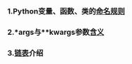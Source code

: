 ### 1.Python变量、函数、类的[命名规则](https://github.com/2048JiaLi/PY3_privacy/blob/master/Python%E9%9D%A2%E8%AF%95/%E5%8F%98%E9%87%8F%E3%80%81%E5%87%BD%E6%95%B0%E3%80%81%E7%B1%BB%E7%9A%84%E5%91%BD%E5%90%8D%E8%A7%84%E5%88%99.md)
### 2.\*args与\*\*kwargs参数[含义](https://github.com/2048JiaLi/PY3_privacy/blob/master/Python%E9%9D%A2%E8%AF%95/*args%E5%92%8C**kwargs%E5%90%AB%E4%B9%89.md)
### 3.[链表](./链表.md)介绍
